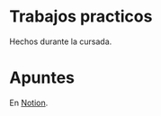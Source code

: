 # Trabajos practicos
Hechos durante la cursada.

# Apuntes
En [Notion](https://www.notion.so/Taller-de-programaci-n-cc177fb9be2742bc93bb71a6593be2d3).